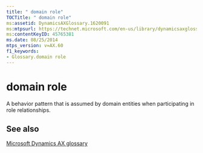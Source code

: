 ```yaml
---
title: " domain role"
TOCTitle: " domain role"
ms:assetid: DynamicsAXGlossary.1620091
ms:mtpsurl: https://technet.microsoft.com/en-us/library/dynamicsaxglossary.1620091(v=AX.60)
ms:contentKeyID: 45765381
ms.date: 08/25/2014
mtps_version: v=AX.60
f1_keywords:
- Glossary.domain role
---
```


# domain role

A behavior pattern that is assumed by domain entities when participating in role relationships.

## See also

[Microsoft Dynamics AX glossary](glossary/microsoft-dynamics-ax-glossary.md)

  


